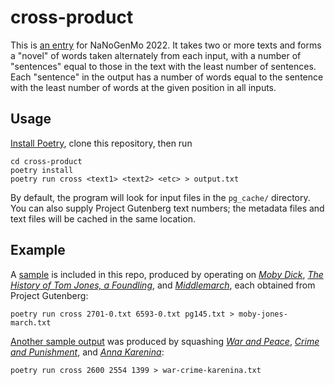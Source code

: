 cross-product
=============

This is [an entry](https://github.com/NaNoGenMo/2022/issues/40) for
NaNoGenMo 2022. It takes two or more texts and forms a "novel" of
words taken alternately from each input, with a number of "sentences"
equal to those in the text with the least number of sentences. Each
"sentence" in the output has a number of words equal to the sentence
with the least number of words at the given position in all inputs.

Usage
-----

[Install Poetry](https://python-poetry.org/docs/#installation), clone
this repository, then run

```
cd cross-product
poetry install
poetry run cross <text1> <text2> <etc> > output.txt
```

By default, the program will look for input files in the `pg_cache/`
directory. You can also supply Project Gutenberg text numbers; the
metadata files and text files will be cached in the same location.

Example
-------

A [sample](moby-jones-march.txt) is included in this repo, produced by
operating on _[Moby Dick](https://gutenberg.org/ebooks/2701)_, _[The History of Tom Jones, a Foundling](https://gutenberg.org/ebooks/6593)_, and
_[Middlemarch](https://gutenberg.org/ebooks/145)_, each obtained from Project Gutenberg:

```
poetry run cross 2701-0.txt 6593-0.txt pg145.txt > moby-jones-march.txt
```

[Another sample output](war-crime-karenina.txt) was produced by squashing _[War and Peace](https://gutenberg.org/ebooks/2600)_, _[Crime and Punishment](https://gutenberg.org/ebooks/2554)_, and _[Anna Karenina](https://gutenberg.org/ebooks/1399)_:

```
poetry run cross 2600 2554 1399 > war-crime-karenina.txt
```
